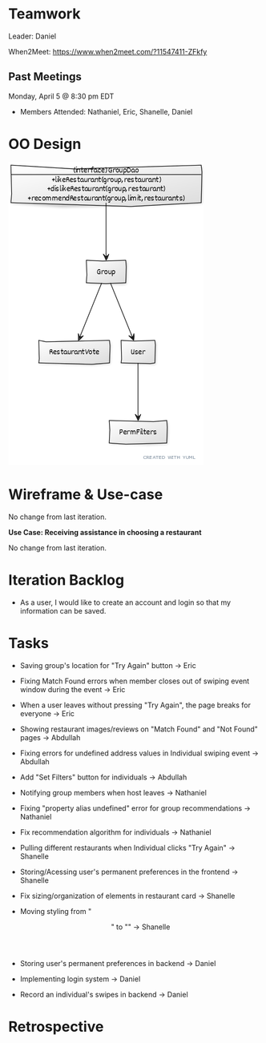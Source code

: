 # Teamwork

Leader: Daniel

When2Meet: https://www.when2meet.com/?11547411-ZFkfy

## Past Meetings

Monday, April 5 @ 8:30 pm EDT
- Members Attended: Nathaniel, Eric, Shanelle, Daniel

# OO Design

![UML Diagram for iteration 4](assets/iteration-4-uml.png)

# Wireframe & Use-case

No change from last iteration.

**Use Case: Receiving assistance in choosing a restaurant**

No change from last iteration.

# Iteration Backlog

- As a user, I would like to create an account and login so that my information can be saved.

# Tasks

- Saving group's location for "Try Again" button -> Eric
- Fixing Match Found errors when member closes out of swiping event window during the event -> Eric
- When a user leaves without pressing "Try Again", the page breaks for everyone -> Eric

- Showing restaurant images/reviews on "Match Found" and "Not Found" pages -> Abdullah
- Fixing errors for undefined address values in Individual swiping event -> Abdullah
- Add "Set Filters" button for individuals -> Abdullah

- Notifying group members when host leaves -> Nathaniel
- Fixing "property alias undefined" error for group recommendations -> Nathaniel
- Fix recommendation algorithm for individuals -> Nathaniel

- Pulling different restaurants when Individual clicks "Try Again" -> Shanelle
- Storing/Acessing user's permanent preferences in the frontend -> Shanelle
- Fix sizing/organization of elements in restaurant card -> Shanelle
- Moving styling from "<header>" to "<body>" -> Shanelle

- Storing user's permanent preferences in backend -> Daniel
- Implementing login system -> Daniel
- Record an individual's swipes in backend -> Daniel

# Retrospective

